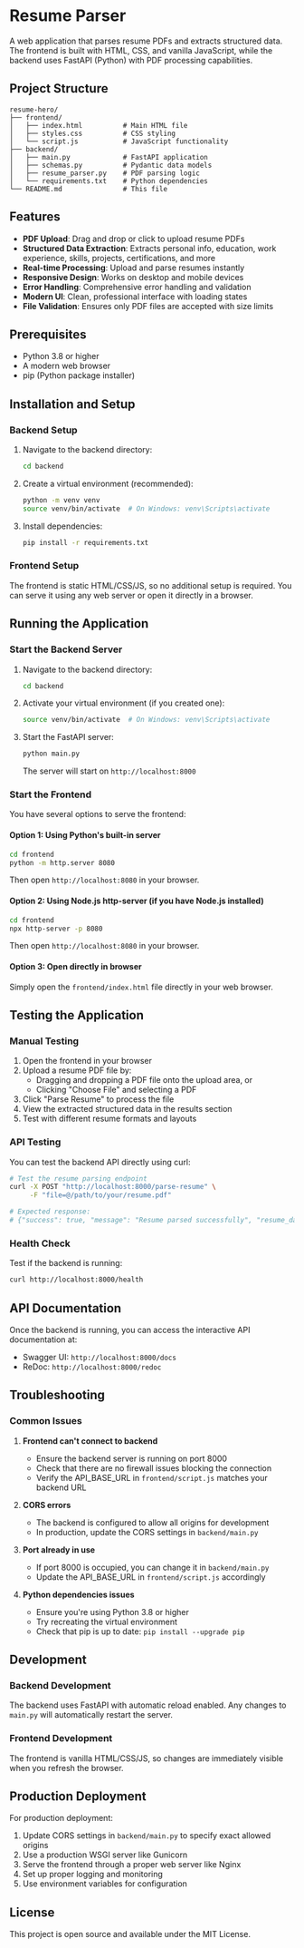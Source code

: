 # Resume Parser

A web application that parses resume PDFs and extracts structured data. The frontend is built with HTML, CSS, and vanilla JavaScript, while the backend uses FastAPI (Python) with PDF processing capabilities.

## Project Structure

```
resume-hero/
├── frontend/
│   ├── index.html          # Main HTML file
│   ├── styles.css          # CSS styling
│   └── script.js           # JavaScript functionality
├── backend/
│   ├── main.py             # FastAPI application
│   ├── schemas.py          # Pydantic data models
│   ├── resume_parser.py    # PDF parsing logic
│   └── requirements.txt    # Python dependencies
└── README.md               # This file
```

## Features

- **PDF Upload**: Drag and drop or click to upload resume PDFs
- **Structured Data Extraction**: Extracts personal info, education, work experience, skills, projects, certifications, and more
- **Real-time Processing**: Upload and parse resumes instantly
- **Responsive Design**: Works on desktop and mobile devices
- **Error Handling**: Comprehensive error handling and validation
- **Modern UI**: Clean, professional interface with loading states
- **File Validation**: Ensures only PDF files are accepted with size limits

## Prerequisites

- Python 3.8 or higher
- A modern web browser
- pip (Python package installer)

## Installation and Setup

### Backend Setup

1. Navigate to the backend directory:
   ```bash
   cd backend
   ```

2. Create a virtual environment (recommended):
   ```bash
   python -m venv venv
   source venv/bin/activate  # On Windows: venv\Scripts\activate
   ```

3. Install dependencies:
   ```bash
   pip install -r requirements.txt
   ```

### Frontend Setup

The frontend is static HTML/CSS/JS, so no additional setup is required. You can serve it using any web server or open it directly in a browser.

## Running the Application

### Start the Backend Server

1. Navigate to the backend directory:
   ```bash
   cd backend
   ```

2. Activate your virtual environment (if you created one):
   ```bash
   source venv/bin/activate  # On Windows: venv\Scripts\activate
   ```

3. Start the FastAPI server:
   ```bash
   python main.py
   ```

   The server will start on `http://localhost:8000`

### Start the Frontend

You have several options to serve the frontend:

#### Option 1: Using Python's built-in server
```bash
cd frontend
python -m http.server 8080
```
Then open `http://localhost:8080` in your browser.

#### Option 2: Using Node.js http-server (if you have Node.js installed)
```bash
cd frontend
npx http-server -p 8080
```
Then open `http://localhost:8080` in your browser.

#### Option 3: Open directly in browser
Simply open the `frontend/index.html` file directly in your web browser.

## Testing the Application

### Manual Testing

1. Open the frontend in your browser
2. Upload a resume PDF file by:
   - Dragging and dropping a PDF file onto the upload area, or
   - Clicking "Choose File" and selecting a PDF
3. Click "Parse Resume" to process the file
4. View the extracted structured data in the results section
5. Test with different resume formats and layouts

### API Testing

You can test the backend API directly using curl:

```bash
# Test the resume parsing endpoint
curl -X POST "http://localhost:8000/parse-resume" \
     -F "file=@/path/to/your/resume.pdf"

# Expected response:
# {"success": true, "message": "Resume parsed successfully", "resume_data": {...}}
```

### Health Check

Test if the backend is running:

```bash
curl http://localhost:8000/health
```

## API Documentation

Once the backend is running, you can access the interactive API documentation at:
- Swagger UI: `http://localhost:8000/docs`
- ReDoc: `http://localhost:8000/redoc`

## Troubleshooting

### Common Issues

1. **Frontend can't connect to backend**
   - Ensure the backend server is running on port 8000
   - Check that there are no firewall issues blocking the connection
   - Verify the API_BASE_URL in `frontend/script.js` matches your backend URL

2. **CORS errors**
   - The backend is configured to allow all origins for development
   - In production, update the CORS settings in `backend/main.py`

3. **Port already in use**
   - If port 8000 is occupied, you can change it in `backend/main.py`
   - Update the API_BASE_URL in `frontend/script.js` accordingly

4. **Python dependencies issues**
   - Ensure you're using Python 3.8 or higher
   - Try recreating the virtual environment
   - Check that pip is up to date: `pip install --upgrade pip`

## Development

### Backend Development

The backend uses FastAPI with automatic reload enabled. Any changes to `main.py` will automatically restart the server.

### Frontend Development

The frontend is vanilla HTML/CSS/JS, so changes are immediately visible when you refresh the browser.

## Production Deployment

For production deployment:

1. Update CORS settings in `backend/main.py` to specify exact allowed origins
2. Use a production WSGI server like Gunicorn
3. Serve the frontend through a proper web server like Nginx
4. Set up proper logging and monitoring
5. Use environment variables for configuration

## License

This project is open source and available under the MIT License.